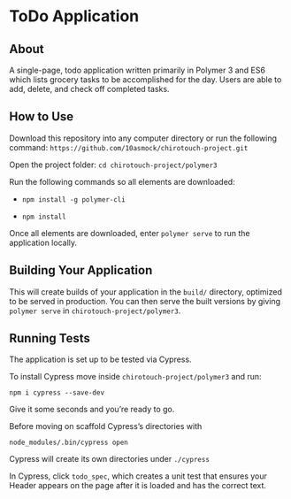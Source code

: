 # ToDo Application

## About

A single-page, todo application written primarily in Polymer 3 and ES6 which lists grocery tasks to be accomplished for the day. Users are able to add, delete, and check off completed tasks.

## How to Use

Download this repository into any computer directory or run the following command: ```https://github.com/10asmock/chirotouch-project.git```

Open the project folder: ```cd chirotouch-project/polymer3```

Run the following commands so all elements are downloaded:

- ```npm install -g polymer-cli```

- ```npm install```

Once all elements are downloaded, enter ```polymer serve``` to run the application locally.

## Building Your Application

This will create builds of your application in the `build/` directory, optimized to be served in production. You can then serve the built versions by giving `polymer serve` in ```chirotouch-project/polymer3```.

## Running Tests

The application is set up to be tested via Cypress.

To install Cypress move inside ```chirotouch-project/polymer3``` and run:

```npm i cypress --save-dev```

Give it some seconds and you’re ready to go.

Before moving on scaffold Cypress’s directories with

```node_modules/.bin/cypress open```

Cypress will create its own directories under ```./cypress```

In Cypress, click ```todo_spec```, which creates a unit test that ensures your Header appears on the page after it is loaded and has the correct text.
